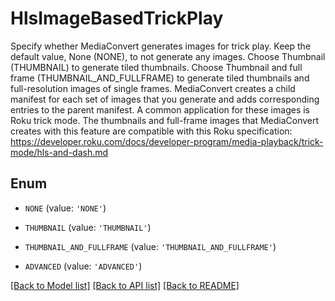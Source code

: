 # HlsImageBasedTrickPlay

Specify whether MediaConvert generates images for trick play. Keep the default value, None (NONE), to not generate any images. Choose Thumbnail (THUMBNAIL) to generate tiled thumbnails. Choose Thumbnail and full frame (THUMBNAIL_AND_FULLFRAME) to generate tiled thumbnails and full-resolution images of single frames. MediaConvert creates a child manifest for each set of images that you generate and adds corresponding entries to the parent manifest. A common application for these images is Roku trick mode. The thumbnails and full-frame images that MediaConvert creates with this feature are compatible with this Roku specification: https://developer.roku.com/docs/developer-program/media-playback/trick-mode/hls-and-dash.md

## Enum

* `NONE` (value: `'NONE'`)

* `THUMBNAIL` (value: `'THUMBNAIL'`)

* `THUMBNAIL_AND_FULLFRAME` (value: `'THUMBNAIL_AND_FULLFRAME'`)

* `ADVANCED` (value: `'ADVANCED'`)

[[Back to Model list]](../README.md#documentation-for-models) [[Back to API list]](../README.md#documentation-for-api-endpoints) [[Back to README]](../README.md)


